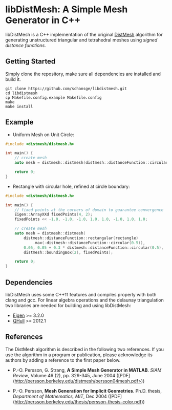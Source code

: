 libDistMesh: A Simple Mesh Generator in C++
==============================================

libDistMesh is a C++ implementation of the original [DistMesh](http://persson.berkeley.edu/distmesh/)
algorithm for generating unstructured triangular and tetrahedral meshes using *signed distance functions*.

Getting Started
---------------

Simply clone the repository, make sure all dependencies are installed and build it.

    git clone https://github.com/schansge/libdistmesh.git
    cd libdistmesh
    cp Makefile.config.example Makefile.config
    make
    make install

Example
-------

* Uniform Mesh on Unit Circle:

```c++
#include <distmesh/distmesh.h>

int main() {
    // create mesh
    auto mesh = distmesh::distmesh(distmesh::distanceFunction::circular(1.0), 0.2);

    return 0;
}
```
* Rectangle with circular hole, refined at circle boundary:

```c++
#include <distmesh/distmesh.h>

int main() {
    // fixed points at the corners of domain to guarantee convergence
    Eigen::ArrayXXd fixedPoints(4, 2);
    fixedPoints << -1.0, -1.0, -1.0, 1.0, 1.0, -1.0, 1.0, 1.0;

    // create mesh
    auto mesh = distmesh::distmesh(
        distmesh::distanceFunction::rectangular(rectangle)
            .max(-distmesh::distanceFunction::circular(0.5)),
        0.05, 0.05 + 0.3 * distmesh::distanceFunction::circular(0.5),
        distmesh::boundingBox(2), fixedPoints);

    return 0;
}
```

Dependencies
------------

libDistMesh uses some C++11 features and compiles properly with both clang
and gcc. For linear algebra operations and the delaunay triangulation two
libraries are needed for building and using libDistMesh:

* [Eigen](http://eigen.tuxfamily.org/) >= 3.2.0
* [QHull](http://www.qhull.org/) >= 2012.1

References
----------

The DistMesh algorithm is described in the following two references.
If you use the algorithm in a program or publication, please
acknowledge its authors by adding a reference to the first paper
below.

* P.-O. Persson, G. Strang, **A Simple Mesh Generator in MATLAB**.
  *SIAM Review*, Volume 46 (2), pp. 329-345, June 2004 ([PDF]
  (http://persson.berkeley.edu/distmesh/persson04mesh.pdf>))

* P.-O. Persson, **Mesh Generation for Implicit Geometries**.
  Ph.D. thesis, *Department of Mathematics, MIT*, Dec 2004 ([PDF]
  (http://persson.berkeley.edu/thesis/persson-thesis-color.pdf))